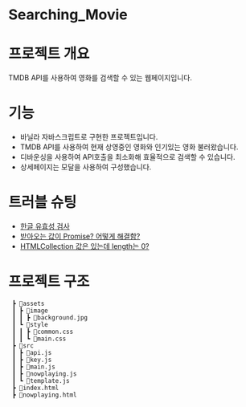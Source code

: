 # Searching_Movie

# 프로젝트 개요

TMDB API를 사용하여 영화를 검색할 수 있는 웹페이지입니다.

# 기능

- 바닐라 자바스크립트로 구현한 프로젝트입니다.
- TMDB API를 사용하여 현재 상영중인 영화와 인기있는 영화 불러왔습니다.
- 디바운싱을 사용하여 API호출을 최소화해 효율적으로 검색할 수 있습니다.
- 상세페이지는 모달을 사용하여 구성했습니다.

# 트러블 슈팅
- [한글 유효성 검사](https://velog.io/@wltn7star/TIL15.-%ED%95%9C%EA%B8%80-%EC%9C%A0%ED%9A%A8%EC%84%B1-%EA%B2%80%EC%82%AC)
- [받아오는 값이 Promise? 어떻게 해결함?](https://velog.io/@wltn7star/TIL17.-%EB%B0%9B%EC%95%84%EC%98%A4%EB%8A%94-%EA%B0%92%EC%9D%B4-Promise-%EC%96%B4%EB%96%BB%EA%B2%8C-%ED%95%B4%EA%B2%B0%ED%95%A8)
- [HTMLCollection 값은 있는데 length는 0?](https://velog.io/@wltn7star/TIL18.-HTMLCollection-%EA%B0%92%EC%9D%80-%EC%9E%88%EB%8A%94%EB%8D%B0-length%EB%8A%94-0)

# 프로젝트 구조
```
 ┣ 📂assets
 ┃ ┣ 📂image
 ┃ ┃ ┣ 📜background.jpg
 ┃ ┗ 📂style
 ┃ ┃ ┣ 📜common.css
 ┃ ┃ ┗ 📜main.css
 ┣ 📂src
 ┃ ┣ 📜api.js
 ┃ ┣ 📜key.js
 ┃ ┣ 📜main.js
 ┃ ┣ 📜nowplaying.js
 ┃ ┗ 📜template.js
 ┣ 📜index.html
 ┣ 📜nowplaying.html
```
